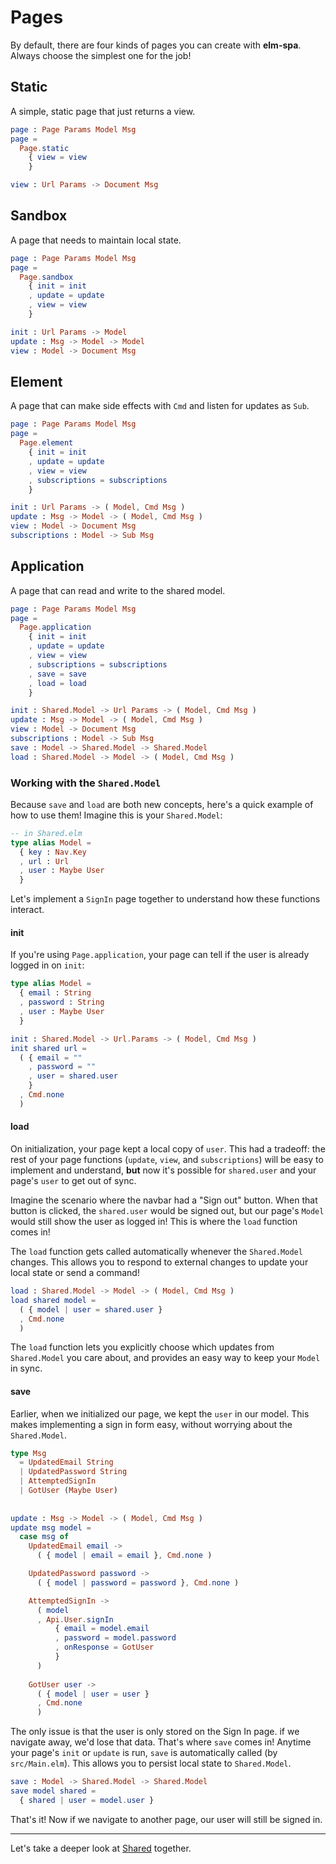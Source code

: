# Pages

By default, there are four kinds of pages you can create with __elm-spa__. Always choose the simplest one for the job!

## Static

A simple, static page that just returns a view.

```elm
page : Page Params Model Msg
page =
  Page.static
    { view = view
    }
```

```elm
view : Url Params -> Document Msg
```

## Sandbox

A page that needs to maintain local state.

```elm
page : Page Params Model Msg
page =
  Page.sandbox
    { init = init
    , update = update
    , view = view
    }
```

```elm
init : Url Params -> Model
update : Msg -> Model -> Model
view : Model -> Document Msg
```

## Element

A page that can make side effects with `Cmd` and listen for updates as `Sub`.

```elm
page : Page Params Model Msg
page =
  Page.element
    { init = init
    , update = update
    , view = view
    , subscriptions = subscriptions
    }
```

```elm
init : Url Params -> ( Model, Cmd Msg )
update : Msg -> Model -> ( Model, Cmd Msg )
view : Model -> Document Msg
subscriptions : Model -> Sub Msg
```

## Application

A page that can read and write to the shared model.

```elm
page : Page Params Model Msg
page =
  Page.application
    { init = init
    , update = update
    , view = view
    , subscriptions = subscriptions
    , save = save
    , load = load
    }
```

```elm
init : Shared.Model -> Url Params -> ( Model, Cmd Msg )
update : Msg -> Model -> ( Model, Cmd Msg )
view : Model -> Document Msg
subscriptions : Model -> Sub Msg
save : Model -> Shared.Model -> Shared.Model
load : Shared.Model -> Model -> ( Model, Cmd Msg )
```

### Working with the `Shared.Model`

Because `save` and `load` are both new concepts, here's a quick example of how to use them! Imagine this is your `Shared.Model`:

```elm
-- in Shared.elm
type alias Model =
  { key : Nav.Key
  , url : Url
  , user : Maybe User
  }
```

Let's implement a `SignIn` page together to understand how these functions interact.

#### init

If you're using `Page.application`, your page can tell if the user is already logged in on `init`:

```elm
type alias Model =
  { email : String
  , password : String
  , user : Maybe User
  }

init : Shared.Model -> Url.Params -> ( Model, Cmd Msg )
init shared url =
  ( { email = ""
    , password = ""
    , user = shared.user
    }
  , Cmd.none
  )
```


#### load

On initialization, your page kept a local copy of `user`. This had a tradeoff: the rest of your page functions (`update`, `view`, and `subscriptions`) will be easy to implement and understand, __but__ now it's possible for `shared.user` and your page's `user` to get out of sync.

Imagine the scenario where the navbar had a "Sign out" button. When that button is clicked, the `shared.user` would be signed out, but our page's `Model` would still show the user as logged in! This is where the `load` function comes in!

The `load` function gets called automatically whenever the `Shared.Model` changes. This allows you to respond to external changes to update your local state or send a command!

```elm
load : Shared.Model -> Model -> ( Model, Cmd Msg )
load shared model =
  ( { model | user = shared.user }
  , Cmd.none
  )
```

The `load` function lets you explicitly choose which updates from `Shared.Model` you care about, and provides an easy way to keep your `Model` in sync.

#### save

Earlier, when we initialized our page, we kept the `user` in our model. This makes implementing a sign in form easy, without worrying about the `Shared.Model`.

```elm
type Msg
  = UpdatedEmail String
  | UpdatedPassword String
  | AttemptedSignIn
  | GotUser (Maybe User)
  
  
update : Msg -> Model -> ( Model, Cmd Msg )
update msg model =
  case msg of
    UpdatedEmail email ->
      ( { model | email = email }, Cmd.none )

    UpdatedPassword password ->
      ( { model | password = password }, Cmd.none )

    AttemptedSignIn ->
      ( model
      , Api.User.signIn
          { email = model.email
          , password = model.password
          , onResponse = GotUser
          }
      )
      
    GotUser user ->
      ( { model | user = user }
      , Cmd.none
      )
```

The only issue is that the user is only stored on the Sign In page. if we navigate away, we'd lose that data. That's where `save` comes in! 
Anytime your page's `init` or `update` is run, `save` is automatically called (by `src/Main.elm`). This allows you to persist local state to `Shared.Model`.


```elm
save : Model -> Shared.Model -> Shared.Model
save model shared =
  { shared | user = model.user }
```

That's it! Now if we navigate to another page, our user will still be signed in.

---

Let's take a deeper look at [Shared](/guide/shared) together.
